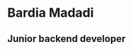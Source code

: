 # Bardia Madadi
## Junior backend developer
[php]: https://github.com/BardiaMadadi/BardiaMadadi/blob/main/php-icon.jpg "php developer"